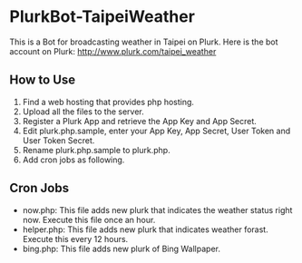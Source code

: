 # PlurkBot-TaipeiWeather
This is a Bot for broadcasting weather in Taipei on Plurk.
Here is the bot account on Plurk: http://www.plurk.com/taipei_weather

## How to Use
1. Find a web hosting that provides php hosting.
2. Upload all the files to the server.
3. Register a Plurk App and retrieve the App Key and App Secret.
4. Edit plurk.php.sample, enter your App Key, App Secret, User Token and User Token Secret.
5. Rename plurk.php.sample to plurk.php.
6. Add cron jobs as following.

## Cron Jobs
- now.php: This file adds new plurk that indicates the weather status right now. Execute this file once an hour.
- helper.php: This file adds new plurk that indicates weather forast. Execute this every 12 hours.
- bing.php: This file adds new plurk of Bing Wallpaper.